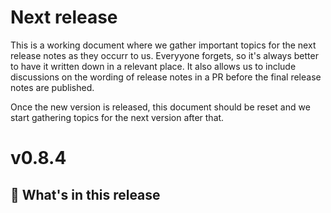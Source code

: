 # Next release

This is a working document where we gather important topics for the next release notes as they occurr to us.
Everyyone forgets, so it's always better to have it written down in a relevant place.
It also allows us to include discussions on the wording of release notes in a PR before the final release notes are published.

Once the new version is released, this document should be reset and we start gathering topics for the next version after that.

# v0.8.4

## 🎉 What's in this release
